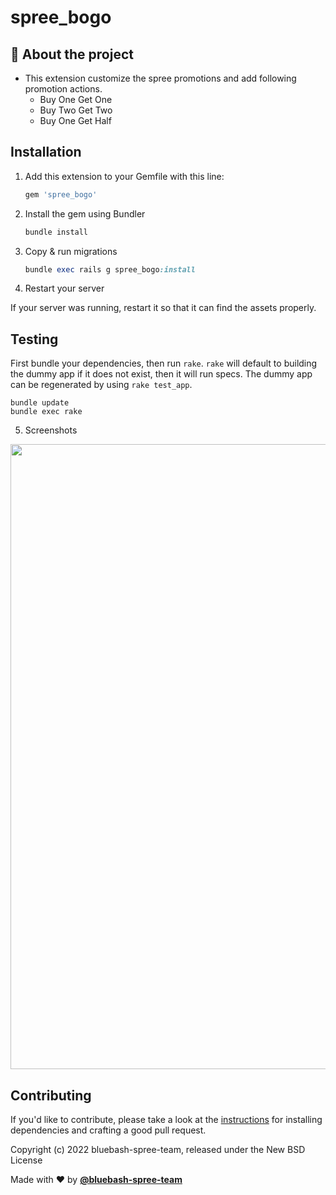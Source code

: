 #  **spree_bogo**

## 🤔 **About the project**
* This extension customize the spree promotions and add following promotion actions.
  * Buy One Get One
  * Buy Two Get Two
  * Buy One Get Half

## Installation

1. Add this extension to your Gemfile with this line:

    ```ruby
    gem 'spree_bogo'
    ```

2. Install the gem using Bundler

    ```ruby
    bundle install
    ```

3. Copy & run migrations

    ```ruby
    bundle exec rails g spree_bogo:install
    ```

4. Restart your server

  If your server was running, restart it so that it can find the assets properly.

## Testing

First bundle your dependencies, then run `rake`. `rake` will default to building the dummy app if it does not exist, then it will run specs. The dummy app can be regenerated by using `rake test_app`.

```shell
bundle update
bundle exec rake
```
5. Screenshots
 <img width="1000px" src="https://user-images.githubusercontent.com/80692612/162381916-0803bd99-c1fb-4dd5-819e-e89720ae3b19.png">

## Contributing

If you'd like to contribute, please take a look at the
[instructions](CONTRIBUTING.md) for installing dependencies and crafting a good
pull request.

Copyright (c) 2022 bluebash-spree-team, released under the New BSD License

Made with ❤️ by **[@bluebash-spree-team](https://github.com/bluebash-spree-contrib)**
